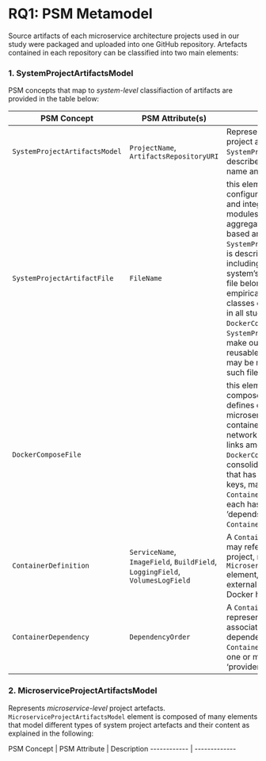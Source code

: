 # RQ1: PSM Metamodel

Source artifacts of each microservice architecture projects used in our study were packaged and uploaded into one GitHub repository. Artefacts contained in each repository can be classified into two main elements:

### 1. SystemProjectArtifactsModel

PSM concepts that map to *system-level* classifiaction of artifacts are provided in the table below: 

PSM Concept | PSM Attribute(s) | Description
------------ | ------------- | -------------
`SystemProjectArtifactsModel` | `ProjectName`, `ArtifactsRepositoryURI` | Represents the *system-level* project artefacts. `SystemProjectArtifactsModel` is described by architecture’s project name and its root repository URI. 
`SystemProjectArtifactFile`| `FileName` | this element generalizes files that configure building, orchestrating and integrating all modules/application projects aggregated in a microservice-based architecture project. `SystemProjectArtifactFile` element is described by its file name including full path as well as by the system’s project name to which this file belongs. According to our empirical study, there were two classes of such file type appeared in all stud-ies, namely, `DockerComposeFile` and `SystemProjectBuildFile`. Aiming to make our PSM extendible and reusable, we assumed that there may be more than two subtypes of such file.
`DockerComposeFile` | | this element maps to Docker compose file, i.e. a YAML file that defines orchestration of microservice applica-tions’ containers at runtime and other network-related information, i.e. links among containers. One `DockerComposeFile` represents one consolidated Docker compose file that has many service definition keys, mapped to `ContainerDefinition` elements, each has zero or many ‘links’ / ’depends_on’ keys, mapped to `ContainerDependency` elements.
`ContainerDefinition` | `ServiceName`, `ImageField`, `BuildField`, `LoggingField`, `VolumesLogField` | A `ContainerDefinition` element may refer to a local microservice project, mapped by `MicroserviceProjectArtifactsModel` element, or to an image of an external service, e.g. located in Docker hub repository.  
`ContainerDependency` | `DependencyOrder` | A `ContainerDependency` element represents an ordered dependency association between one dependent / consumer `ContainerDefinition` element to one or many `ContainerDefinition` ‘provider’ elements.  

### 2. MicroserviceProjectArtifactsModel

Represents *microservice-level* project artefacts.  `MicroserviceProjectArtifactsModel` element is composed of many elements that model different types of system project artefacts and their content as explained in the following:

PSM Concept | PSM Attribute | Description
------------ | -------------
